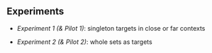 Experiments
------------

* *Experiment 1 (& Pilot 1)*: singleton targets in close or far contexts

* *Experiment 2 (& Pilot 2)*: whole sets as targets